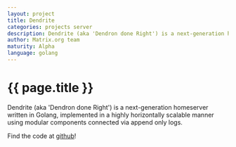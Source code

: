 ```yaml
---
layout: project
title: Dendrite
categories: projects server
description: Dendrite (aka 'Dendron done Right') is a next-generation homeserver written in Golang
author: Matrix.org team
maturity: Alpha
language: golang
---
```


# {{ page.title }}
Dendrite (aka 'Dendron done Right') is a next-generation homeserver written in Golang, implemented in a highly horizontally scalable manner using modular components connected via append only logs.

Find the code at [github](https://github.com/matrix-org/dendrite)!
